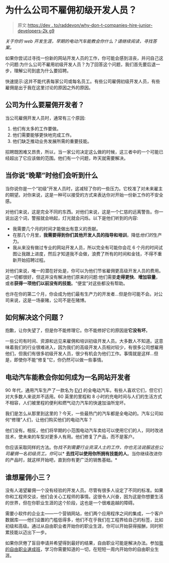 # 为什么公司不雇佣初级开发人员？

> 原文:[https://dev . to/raddevon/why-don-t-companies-hire-junior-developers-2k g9](https://dev.to/raddevon/why-don-t-companies-hire-junior-developers-2kg9)

*关于你的 web 开发生涯，早期的电动汽车能教会你什么？请继续阅读，寻找答案。*

如果你尝试过寻找一份新的网站开发人员的工作，你可能会感到沮丧，并问自己这个问题:为什么公司不雇用初级开发人员？为了回答这个问题，我们首先要后退一步，理解公司到底为什么要招聘。

快速提示:这并不能代表每家公司或每名员工。有些公司雇佣初级开发人员，有些雇佣是出于我在这里讨论的原因之外的原因。

## [](#why-do-companies-hire-developers)公司为什么要雇佣开发者？

当公司雇佣开发人员时，通常有三个原因:

1.  他们有太多的工作要做。
2.  他们需要能够更快地完成工作。
3.  他们缺乏推动业务发展所需的重要技能。

招聘既困难又昂贵，所以，当一家公司决定这么做的时候，这三者中的一个可能已经超出了它应该做的范围。他们有一个问题，昨天就需要解决。

## [](#what-they-hear-when-you-say-junior)当你说“晚辈”时他们会听到什么

当你说你是一个“初级”开发人员时，这减轻了你的一些压力。它校准了对未来雇主的期望。对你来说，这是一种可以接受的方式来表达你对开始一份新工作的不安全感。

对他们来说，这是完全不同的东西。对他们来说，这是一个仁慈的远离警告。你一说出这个词，警报就会响起，灯光就会闪烁。以下是他们听到的内容:

*   我需要几个月的时间才能做出有意义的贡献。
*   在那几个月里，**我需要得到你们其他开发人员的指导和培训**，降低*他们的*生产力。
*   我从来没有做过专业的网站开发人员，所以完全有可能你会花 6 个月的时间试图让我跟上进度，然后才知道我不会做，浪费了所有的时间和金钱，不得不重新开始招聘过程。

对他们来说，唯一的潜在好处是，你可以为他们节省雇佣更高级开发人员的费用。这一切都很好，但这并没有解决他们原来的问题:他们需要**走得更快**、**增加容量**，或者**获得一项他们以前没有的技能**。“便宜”对这些都没有帮助。

也许在你的第二个月，你会成为他们最有生产力的开发者…但是你可能不会。对公司来说，这是一场豪赌，公司不是在赌博。

## 如何解决这个问题？

抱歉，让你失望了，但是你不能修理它。你不能修好它的原因是**它没有坏**。

一些公司有时间、资源和远见来雇佣和培训初级开发人员。大多数人不知道。这意味着我们的行业很难进入，因为我们的高级开发人员相对较少，有很多公司想雇用他们，但我们有很多初级开发人员，很少有机会为他们工作。事情就是这样…但是，即使你不能“修复”它，你仍然可以做一些事情。

## 电动汽车能教会你如何成为一名网站开发者

90 年代，通用汽车生产了一款名为 [EV1](https://en.wikipedia.org/wiki/General_Motors_EV1) 的全电动汽车。有些人喜欢它们，但它们对大多数人来说并不适用。60 英里的里程和 8 小时的充电时间与人们的生活方式不相容，人们被里程的便利和燃气动力汽车的快速加油所宠坏。

我们是怎么从那里到这里的？今天，一些最热门的汽车都是全电动的。汽车公司如何“修理”人们，让他们购买他们的电动汽车？

他们没有。相反，他们将早期的小范围电动汽车卖给可以使用它们的人，同时改进技术，使未来的车型对更多人有用。他们修复了产品，而不是客户。

你应该采取同样的方法。你*找不到需要行业资深人士的工作，你也无法说服这些公司雇佣一名初级员工。你*可以* **去找可以使用你所拥有技能的人**。当你继续改进你的产品时，就这样开始吧，直到你有更广泛的销售基础。*

## [](#who-wants-to-hire-juniors)谁想雇佣小三？

没有人渴望雇佣一个没有经验的开发人员。尽管有很多人设定了不同的标准。如果你和工程师交谈，他们会关心工程师的事情。这很令人兴奋，因为这是你想要生活的世界，但在你职业生涯的这个阶段，这也是一个很难逾越的障碍。

需要小软件的企业主——一个营销网站，他们两个应用程序之间的集成，一个客户数据库——他们设置的门槛低得多，他们不在乎我们在工程界给自己的标签，比如初级和高级。通过从自由职业者开始你的职业生涯，你可以开始获得报酬，同时积累技能以迈出下一步。

如果你厌倦了盲目申请并希望得到最好的结果，自由职业可能是解决办法。参加[我的自由职业速成班](https://raddevon.com/enroll-in-the-freelancing-crash-course/)，学习你需要知道的一切，在短短一周内开始你的自由职业生涯。